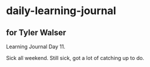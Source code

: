 # daily-learning-journal

## for Tyler Walser

Learning Journal Day 11.

Sick all weekend. Still sick, got a lot of catching up to do.

